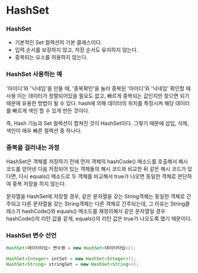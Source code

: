 # HashSet

### HashSet   
- 기본적인 Set 컬렉션의 기본 클래스이다.
- 입력 순서를 보장하지 않고, 저장 순서도 유지하지 않는다.
- 중복되는 요소를 허용하지 않는다.

### HashSet 사용하는 예

'아이디'와 '닉네임'을 만들 때, '중복확인'을 눌러 중복된 '아이디'와 '닉네임' 확인할 때 사용
이는 데이터가 정렬되어있을 필요도 없고, 빠르게 중복되는 값인지만 찾으면 되기 때문에 유용한 방법이 될 수 있다.
hash에 의해 데이터의 위치를 특정시켜 해당 데이터를 빠르게 색인 할 수 있게 만든 것이다.

즉, Hash 기능과 Set 컬렉션이 합쳐진 것이 HashSet이다.
그렇기 때문에 삽입, 삭제, 색인이 매우 빠른 컬렉션 중 하나다.


### 중복을 걸러내는 과정

HashSet은 객체를 저장하기 전에 먼저 객체의 hashCode() 메소드를 호출해서 해시 코드를 얻어낸 다음 저장되어 있는 객체들의 해시 코드와 비교한 뒤 같은 해시 코드가 있다면, 다시 equals() 메소드로 두 객체를 비교해서 true가 나오면 동일한 객체로 판단하여 중복 저장을 하지 않는다.

문자열을 HashSet에 저장할 경우, 같은 문자열을 갖는 String객체는 동일한 객체로 간주되고 다른 문자열을 갖는 String객체는 다른 객체로 간주되는데, 그 이유는 String클래스가 hashCode()와 equals() 메소드를 재정의해서 같은 문자열일 경우 hashCode()의 리턴 값을 같게, equals()의 리턴 값은 true가 나오도록 했기 때문이다.

### HashSet 변수 선언   

```java
HashSet<데이터타입> 변수명 = new HashSet<데이터타입>();

HashSet<Integer> intSet = new HashSet<Integer>();
HashSet<String> stringSet = new HashSet<String>();
```
